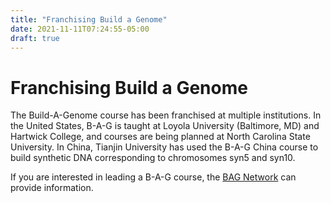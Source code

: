 ```yaml
---
title: "Franchising Build a Genome"
date: 2021-11-11T07:24:55-05:00
draft: true
---
```


# Franchising Build a Genome

The Build-A-Genome course has been franchised at multiple institutions. In the
United States, B-A-G is taught at Loyola University (Baltimore, MD)
and Hartwick College, 
and courses are being planned at North Carolina State University. 
In China, Tianjin University has used the B-A-G China course to build
synthetic DNA corresponding 
to chromosomes syn5 and syn10.

If you are interested in leading a B-A-G course, the [BAG
Network](https://qubeshub.org/community/groups/bag/) can provide information.
